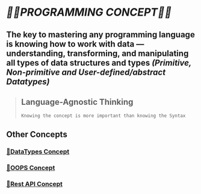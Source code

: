 # **_🧑‍💻PROGRAMMING CONCEPT👩‍💻_**

## The key to mastering any programming language is knowing how to work with data — understanding, transforming, and manipulating all types of data structures and types **_(Primitive, Non-primitive and User-defined/abstract Datatypes)_**

> ## **Language-Agnostic Thinking**
>
> ```text
> Knowing the concept is more important than knowing the Syntax
> ```

## **Other Concepts**

### **[🔗DataTypes Concept](./data/datatypes.md)**

### **[🔗OOPS Concept](./oops/oops.md)**

### **[🔗Rest API Concept](./rest%20api/restapi.md)**
